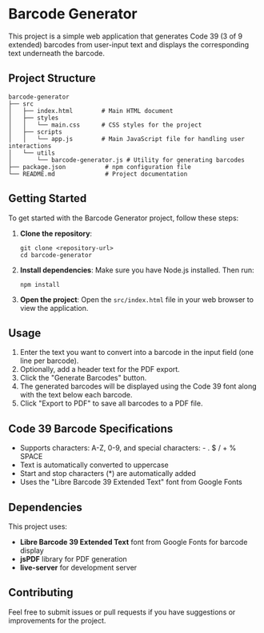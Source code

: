 # Barcode Generator

This project is a simple web application that generates Code 39 (3 of 9 extended) barcodes from user-input text and displays the corresponding text underneath the barcode.

## Project Structure

```
barcode-generator
├── src
│   ├── index.html        # Main HTML document
│   ├── styles
│   │   └── main.css      # CSS styles for the project
│   ├── scripts
│   │   └── app.js        # Main JavaScript file for handling user interactions
│   └── utils
│       └── barcode-generator.js # Utility for generating barcodes
├── package.json           # npm configuration file
└── README.md              # Project documentation
```

## Getting Started

To get started with the Barcode Generator project, follow these steps:

1. **Clone the repository**:
   ```
   git clone <repository-url>
   cd barcode-generator
   ```

2. **Install dependencies**:
   Make sure you have Node.js installed. Then run:
   ```
   npm install
   ```

3. **Open the project**:
   Open the `src/index.html` file in your web browser to view the application.

## Usage

1. Enter the text you want to convert into a barcode in the input field (one line per barcode).
2. Optionally, add a header text for the PDF export.
3. Click the "Generate Barcodes" button.
4. The generated barcodes will be displayed using the Code 39 font along with the text below each barcode.
5. Click "Export to PDF" to save all barcodes to a PDF file.

## Code 39 Barcode Specifications

- Supports characters: A-Z, 0-9, and special characters: - . $ / + % SPACE
- Text is automatically converted to uppercase
- Start and stop characters (*) are automatically added
- Uses the "Libre Barcode 39 Extended Text" font from Google Fonts

## Dependencies

This project uses:
- **Libre Barcode 39 Extended Text** font from Google Fonts for barcode display
- **jsPDF** library for PDF generation
- **live-server** for development server

## Contributing

Feel free to submit issues or pull requests if you have suggestions or improvements for the project.